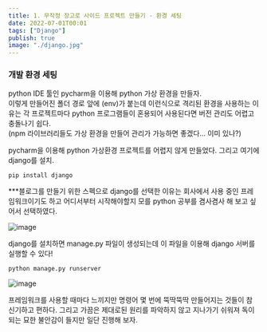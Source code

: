 ```yaml
---
title: 1. 무작정 장고로 사이드 프로젝트 만들기 - 환경 세팅
date: 2022-07-01T00:01
tags: ["Django"]
publish: true
image: "./django.jpg"
---
```


### 개발 환경 세팅

python IDE 툴인 pycharm을 이용해 python 가상 환경을 만들자.  
이렇게 만들어진 폴더 경로 앞에 (env)가 붙는데 이런식으로 격리된 환경을 사용하는 이유는 각 프로젝트마다 python 프로그램들이 혼용되어 사용된다면 버전 관리도 어렵고 충돌나기 쉽다.  
(npm 라이브러리들도 가상 환경을 만들어 관리가 가능하면 좋겠다... 이미 있나?)

pycharm을 이용해 python 가상환경 프로젝트를 어렵지 않게 만들었다. 그리고 여기에 django를 설치.

`pip install django`

\*\*\*블로그를 만들기 위한 스펙으로 django를 선택한 이유는 회사에서 사용 중인 프레임워크이기도 하고 어디서부터 시작해야할지 모를 python 공부를 겸사겸사 해 보고 싶어서 선택하였다.

![image](https://user-images.githubusercontent.com/24996316/176993297-a6d5e066-4ed5-4351-bd57-e6e2103d8137.png)

django를 설치하면 manage.py 파일이 생성되는데 이 파일을 이용해 django 서버를 실행할 수 있다!

`python manage.py runserver`

![image](https://user-images.githubusercontent.com/24996316/176993389-544d9513-880f-4aa6-9ed7-34b29bbd4297.png)

프레임워크를 사용할 때마다 느끼지만 명령어 몇 번에 뚝딱뚝딱 만들어지는 것들이 참 신기하고 편하다. 그리고 가끔은 제대로된 원리를 파악하지 않고 지나가기 쉬워져 독이 되는 묘한 불안감이 들지만 일단 진행해 보자.
